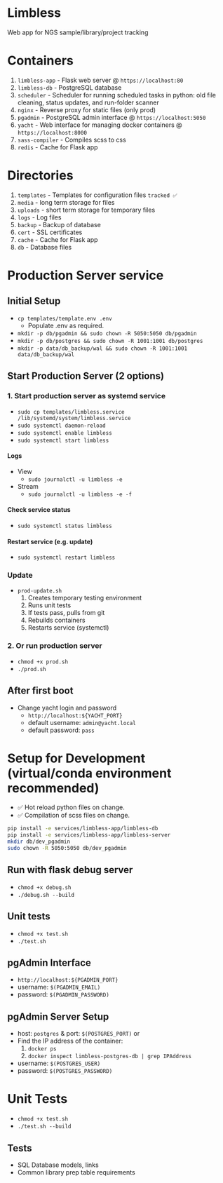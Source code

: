 # Limbless
Web app for NGS sample/library/project tracking

# Containers
1. `limbless-app` - Flask web server @ `https://localhost:80`
1. `limbless-db` - PostgreSQL database
1. `scheduler` - Scheduler for running scheduled tasks in python: old file cleaning, status updates, and run-folder scanner
1. `nginx` - Reverse proxy for static files (only prod)
1. `pgadmin` - PostgreSQL admin interface @ `https://localhost:5050`
1. `yacht` - Web interface for managing docker containers @ `https://localhost:8000`
1. `sass-compiler` - Compiles scss to css
1. `redis` - Cache for Flask app

# Directories
1. `templates` - Templates for configuration files `tracked ✅`
1. `media` - long term storage for files
1. `uploads` - short term storage for temporary files
1. `logs` - Log files
1. `backup` - Backup of database
1. `cert` - SSL certificates
1. `cache` - Cache for Flask app
1. `db` - Database files

# Production Server service

## Initial Setup
- `cp templates/template.env .env`
    - Populate .env as required.
- `mkdir -p db/pgadmin && sudo chown -R 5050:5050 db/pgadmin`
- `mkdir -p db/postgres && sudo chown -R 1001:1001 db/postgres`
- `mkdir -p data/db_backup/wal && sudo chown -R 1001:1001 data/db_backup/wal`

## Start Production Server (2 options)

### 1. Start production server as systemd service
- `sudo cp templates/limbless.service /lib/systemd/system/limbless.service`
- `sudo systemctl daemon-reload`
- `sudo systemctl enable limbless`
- `sudo systemctl start limbless`

#### Logs
- View
    - `sudo journalctl -u limbless -e`
- Stream
    - `sudo journalctl -u limbless -e -f`
#### Check service status
- `sudo systemctl status limbless`
#### Restart service (e.g. update)
- `sudo systemctl restart limbless`

### Update
- `prod-update.sh`
    1. Creates temporary testing environment
    1. Runs unit tests
    1. If tests pass, pulls from git
    1. Rebuilds containers
    1. Restarts service (systemctl)

### 2. Or run production server
- `chmod +x prod.sh`
- `./prod.sh` 

## After first boot
- Change yacht login and password
    - `http://localhost:${YACHT_PORT}`
    - default username: `admin@yacht.local`
    - default password: `pass`


# Setup for Development (virtual/conda environment recommended)

* ✅ Hot reload python files on change.
* ✅ Compilation of scss files on change.

```bash
pip install -e services/limbless-app/limbless-db
pip install -e services/limbless-app/limbless-server
mkdir db/dev_pgadmin
sudo chown -R 5050:5050 db/dev_pgadmin
```

## Run with flask debug server
- `chmod +x debug.sh`
- `./debug.sh --build`
## Unit tests
- `chmod +x test.sh`
- `./test.sh`

## pgAdmin Interface
- `http://localhost:${PGADMIN_PORT}`
- username: `$(PGADMIN_EMAIL)`
- password: `$(PGADMIN_PASSWORD)`

## pgAdmin Server Setup
- host: `postgres` & port: `$(POSTGRES_PORT)` or
- Find the IP address of the container:
    1. `docker ps`
    2. `docker inspect limbless-postgres-db | grep IPAddress`
- username: `$(POSTGRES_USER)`
- password: `$(POSTGRES_PASSWORD)`


# Unit Tests
- `chmod +x test.sh`
- `./test.sh --build`

## Tests
- SQL Database models, links
- Common library prep table requirements



